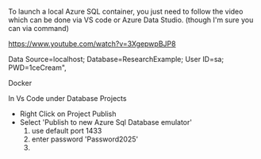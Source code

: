 
To launch a local Azure SQL container, you just need to follow the video which can be done via VS code or Azure Data Studio. (though I'm sure you can via command)

https://www.youtube.com/watch?v=3XgepwpBJP8

Data Source=localhost; 
Database=ResearchExample; 
User ID=sa; 
PWD=1ceCream",


Docker

In Vs Code under Database Projects

- Right Click on Project Publish
- Select 'Publish to new Azure Sql Database emulator'
    1. use default port 1433
    2. enter password 'Password2025'
    3. 
